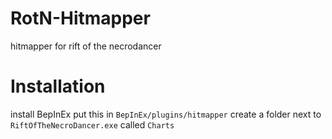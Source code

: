 # RotN-Hitmapper
hitmapper for rift of the necrodancer

# Installation
install BepInEx
put this in `BepInEx/plugins/hitmapper`
create a folder next to `RiftOfTheNecroDancer.exe` called `Charts`
